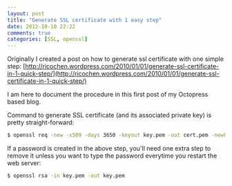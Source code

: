 ```yaml
---
layout: post
title: "Generate SSL certificate with 1 easy step"
date: 2012-10-10 22:22
comments: true
categories: [SSL, openssl] 
---
```

Originally I created a post on how to generate ssl certificate with one simple step:
[http://ricochen.wordpress.com/2010/01/01/generate-ssl-certificate-in-1-quick-step/](http://ricochen.wordpress.com/2010/01/01/generate-ssl-certificate-in-1-quick-step/)

I am here to document the procedure in this first post of my Octopress based blog.

Command to generate SSL certificate (and its associated private key) is pretty straight-forward:
``` sh
$ openssl req -new -x509 -days 3650 -keyout key.pem -out cert.pem -newkey rsa:2048 -subj "/CN=hostname.example.org"
```

If a password is created in the above step, you'll need one extra step to remove it unless you want to type the password everytime you restart the web server:

``` sh
$ openssl rsa -in key.pem -out key.pem
```
